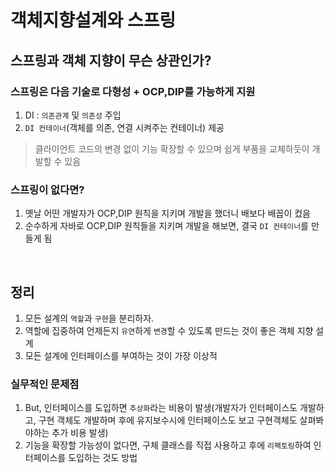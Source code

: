 # 객체지향설계와 스프링 

## 스프링과 객체 지향이 무슨 상관인가?

### 스프링은 다음 기술로 다형성 + OCP,DIP를 가능하게 지원
1. DI : `의존관계` 및 `의존성` 주입
2. `DI 컨테이너`(객체를 의존, 연결 시켜주는 컨테이너) 제공
> 클라이언트 코드의 변경 없이 기능 확장할 수 있으며 쉽게 부품을 교체하듯이 개발할 수 있음 


### 스프링이 없다면? 
1. 옛날 어떤 개발자가 OCP,DIP 원칙을 지키며 개발을 했더니 배보다 배꼽이 컸음 
2. 순수하게 자바로 OCP,DIP 원칙들을 지키며 개발을 해보면, 결국 `DI 컨테이너`를 만들게 됨 

<br/>

## 정리 
1. 모든 설계의 `역할`과 `구현`을 분리하자.
2. 역할에 집중하여 언제든지 `유연`하게 `변경`할 수 있도록 만드는 것이 좋은 객체 지향 설계 
3. 모든 설계에 인터페이스를 부여하는 것이 가장 이상적 

### 실무적인 문제점 
1. But, 인터페이스를 도입하면 `추상화`라는 비용이 발생(개발자가 인터페이스도 개발하고, 구현 객체도 개발하며 후에 유지보수시에 인터페이스도 보고 구현객체도 살펴봐야하는 추가 비용 발생) 
2. 기능을 확장할 가능성이 없다면, 구체 클래스를 직접 사용하고 후에 `리팩토링`하여 인터페이스를 도입하는 것도 방법 
